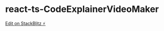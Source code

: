 # react-ts-CodeExplainerVideoMaker

[Edit on StackBlitz ⚡️](https://stackblitz.com/edit/react-ts-code-explainer)